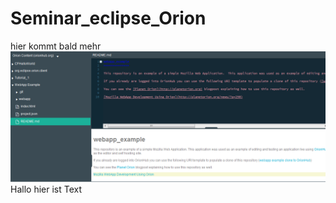 # Seminar_eclipse_Orion

hier kommt bald mehr
![alt text](readme_MD_orion.png "title (optional)")
Hallo hier ist Text